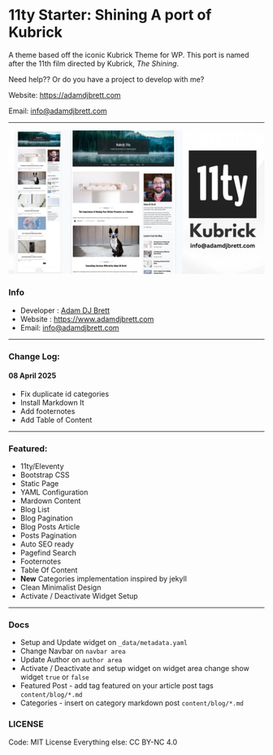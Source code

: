 # 11ty Starter: Shining A port of Kubrick

A theme based off the iconic Kubrick Theme for WP. This port is named after the 11th film directed by Kubrick, *The Shining*.

Need help?? Or do you have a project to develop with me?

Website: https://adamdjbrett.com

Email: <info@adamdjbrett.com>

---

![kubrick 11ty](kubrick.jpg)

### Info

+ Developer : [Adam DJ Brett](https://www.adamdjbrett.com)
+ Website : https://www.adamdjbrett.com
+ Email: <info@adamdjbrett.com>

---

### Change Log:

#### 08 April 2025

+ Fix duplicate id categories
+ Install Markdown It
+ Add footernotes
+ Add Table of Content

---

### Featured:

+ 11ty/Eleventy
+ Bootstrap CSS
+ Static Page
+ YAML Configuration
+ Mardown Content
+ Blog List
+ Blog Pagination
+ Blog Posts Article
+ Posts Pagination
+ Auto SEO ready
+ Pagefind Search
+ Footernotes
+ Table Of Content
+ **New** Categories implementation inspired by jekyll
+ Clean Minimalist Design
+ Activate / Deactivate Widget Setup

---

### Docs

+ Setup and Update widget on `_data/metadata.yaml`
+ Change Navbar on `navbar area`
+ Update Author on `author area`
+ Activate / Deactivate and setup widget on widget area change show widget `true` or `false`
+ Featured Post - add tag featured on your article post tags `content/blog/*.md`
+ Categories - insert on category markdown post `content/blog/*.md`


### LICENSE
Code: MIT License
Everything else: CC BY-NC 4.0